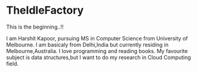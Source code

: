# TheIdleFactory
This is the beginning..!!

I am Harshit Kapoor, pursuing MS in Computer Science from University of Melbourne. I am basicaly from Delhi,India but currently residing in Melbourne,Australia. I love programming and reading books.
My favourite subject is data structures,but I want to do my research in Cloud Computing field.
